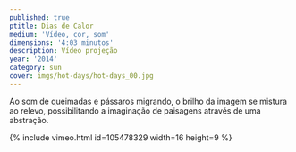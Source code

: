 ```yaml
---
published: true
ptitle: Dias de Calor
medium: 'Vídeo, cor, som'
dimensions: '4:03 minutos'
description: Vídeo projeção
year: '2014'
category: sun
cover: imgs/hot-days/hot-days_00.jpg
---
```

Ao som de queimadas e pássaros migrando, o brilho da imagem se mistura ao relevo, possibilitando a imaginação de paisagens através de uma abstração.

{% include vimeo.html id=105478329 width=16 height=9 %}
